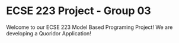# ECSE 223 Project - Group 03

Welcome to our ECSE 223 Model Based Programing Project! We are developing a Quoridor Application! 
